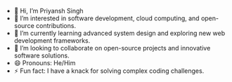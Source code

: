 - 👋 Hi, I’m Priyansh Singh
- 👀 I’m interested in software development, cloud computing, and open-source contributions.
- 🌱 I’m currently learning advanced system design and exploring new web development frameworks.
- 💞️ I’m looking to collaborate on open-source projects and innovative software solutions.
- 😄 Pronouns: He/Him
- ⚡ Fun fact: I have a knack for solving complex coding challenges.
